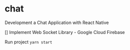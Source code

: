 # chat

Development a Chat Application with React Native

[] Implement Web Socket Library - Google Cloud Firebase

Run project
`yarn start`
